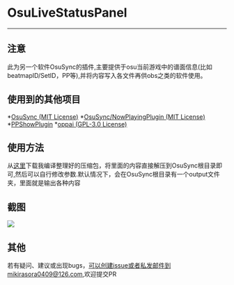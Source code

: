 # OsuLiveStatusPanel
---

## 注意
此为另一个软件OsuSync的插件,主要提供于osu当前游戏中的谱面信息(比如beatmapID/SetID，PP等),并将内容写入各文件再供obs之类的软件使用。

## 使用到的其他项目
*[OsuSync (MIT License)](https://github.com/Deliay/osuSync)
*[OsuSync/NowPlayingPlugin (MIT License)](https://github.com/Deliay/osuSync/tree/master/OtherPlugins/NowPlaying)
*[PPShowPlugin](https://coding.net/u/KedamaOvO/p/PPShowPlugin/git)
*[oppai (GPL-3.0 License)](https://github.com/Francesco149/oppai)


## 使用方法
从[这里](https://github.com/MikiraSora/OsuLiveStatusPanel/releases)下载我编译整理好的压缩包，将里面的内容直接解压到OsuSync根目录即可,然后可以自行修改参数.默认情况下，会在OsuSync根目录有一个output文件夹，里面就是输出各种内容

## 截图
![](https://puu.sh/x95HP/94247ebd27.png)

## 其他
若有疑问、建议或出现bugs，可以创建issue或者私发邮件到mikirasora0409@126.com,欢迎提交PR